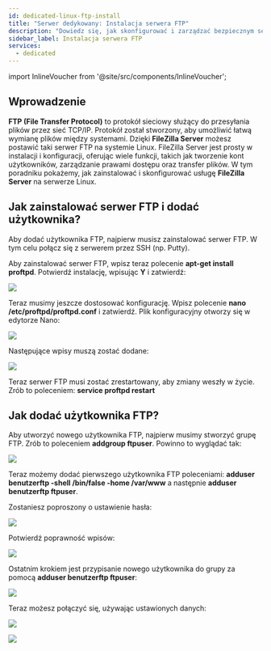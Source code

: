 ```yaml
---
id: dedicated-linux-ftp-install
title: "Serwer dedykowany: Instalacja serwera FTP"
description: "Dowiedz się, jak skonfigurować i zarządzać bezpiecznym serwerem FTP na Linuxie z FileZilla Server, aby usprawnić transfer plików i dostęp użytkowników → Sprawdź teraz"
sidebar_label: Instalacja serwera FTP
services:
  - dedicated
---
```


import InlineVoucher from '@site/src/components/InlineVoucher';

## Wprowadzenie

**FTP (File Transfer Protocol)** to protokół sieciowy służący do przesyłania plików przez sieć TCP/IP. Protokół został stworzony, aby umożliwić łatwą wymianę plików między systemami. Dzięki **FileZilla Server** możesz postawić taki serwer FTP na systemie Linux. FileZilla Server jest prosty w instalacji i konfiguracji, oferując wiele funkcji, takich jak tworzenie kont użytkowników, zarządzanie prawami dostępu oraz transfer plików. W tym poradniku pokażemy, jak zainstalować i skonfigurować usługę **FileZilla Server** na serwerze Linux.

<InlineVoucher />

## Jak zainstalować serwer FTP i dodać użytkownika?

Aby dodać użytkownika FTP, najpierw musisz zainstalować serwer FTP. W tym celu połącz się z serwerem przez SSH (np. Putty).

Aby zainstalować serwer FTP, wpisz teraz polecenie **apt-get install proftpd**. Potwierdź instalację, wpisując **Y** i zatwierdź:

![](https://screensaver01.zap-hosting.com/index.php/s/MWzQMoq5yrRXP7Y/preview)

Teraz musimy jeszcze dostosować konfigurację. Wpisz polecenie **nano /etc/proftpd/proftpd.conf** i zatwierdź. Plik konfiguracyjny otworzy się w edytorze Nano:

![](https://screensaver01.zap-hosting.com/index.php/s/8X4A6MZEr27YqFf/preview)

Następujące wpisy muszą zostać dodane:

![](https://screensaver01.zap-hosting.com/index.php/s/7ykDgQeP2qTHSbm/preview)

Teraz serwer FTP musi zostać zrestartowany, aby zmiany weszły w życie. Zrób to poleceniem: **service proftpd restart**

## Jak dodać użytkownika FTP?

Aby utworzyć nowego użytkownika FTP, najpierw musimy stworzyć grupę FTP. Zrób to poleceniem **addgroup ftpuser**. Powinno to wyglądać tak:

![](https://screensaver01.zap-hosting.com/index.php/s/eQ2yfySHYx3Wzcp/preview)

Teraz możemy dodać pierwszego użytkownika FTP poleceniami: **adduser benutzerftp -shell /bin/false -home /var/www** a następnie **adduser benutzerftp ftpuser**.

Zostaniesz poproszony o ustawienie hasła:

![](https://screensaver01.zap-hosting.com/index.php/s/4cmAAMcBaoTQ4QD/preview)

Potwierdź poprawność wpisów:

![](https://screensaver01.zap-hosting.com/index.php/s/6bNjWnr7ie3Cnty/preview)

Ostatnim krokiem jest przypisanie nowego użytkownika do grupy za pomocą **adduser benutzerftp ftpuser**:

![](https://screensaver01.zap-hosting.com/index.php/s/bj277RHHMBQtPbp/preview)

Teraz możesz połączyć się, używając ustawionych danych:

![](https://screensaver01.zap-hosting.com/index.php/s/7toWfnRSmQzGL9r/preview)


![](https://screensaver01.zap-hosting.com/index.php/s/oHsAKpc7MHqEQCF/preview)


<InlineVoucher />